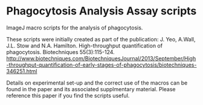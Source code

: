 # Phagocytosis Analysis Assay scripts

ImageJ macro scripts for the analysis of phagocytosis.

These scripts were initially created as part of the publication:
J. Yeo, A.Wall, J.L. Stow and N.A. Hamilton. High-throughput quantification of phagocytosis. Biotechniques 55(3):115-124.
http://www.biotechniques.com/BiotechniquesJournal/2013/September/High-throughput-quantification-of-early-stages-of-phagocytosis/biotechniques-346251.html

Details on experimental set-up and the correct use of the macros can be found in the paper and its associated supplmentary material. Please reference this paper if you find the scripts useful.
